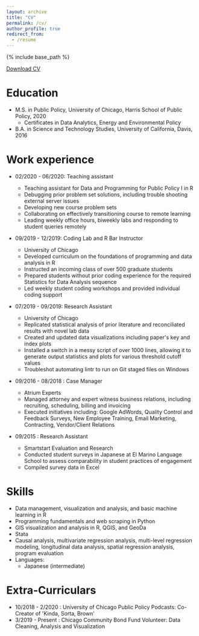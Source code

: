 ```yaml
---
layout: archive
title: "CV"
permalink: /cv/
author_profile: true
redirect_from:
  - /resume
---
```


{% include base_path %}

[Download CV](http://rhbertoldi.github.io/files/Resume-2020.pdf)

Education
======
* M.S. in Public Policy, University of Chicago, Harris School of Public Policy, 2020 
  * Certificates in Data Analytics, Energy and Environmental Policy   
* B.A. in Science and Technology Studies, University of California, Davis, 2016

Work experience
======
* 02/2020 - 06/2020: Teaching assistant
  * Teaching assistant for Data and Programming for Public Policy I in R 
  * Debugging prior problem set solutions, including trouble shooting external server issues
  * Developing new course problem sets 
  * Collaborating on effectively transitioning course to remote learning   
  * Leading weekly office hours, biweekly labs and responding to student queries remotely 
  
* 09/2019 - 12/2019: Coding Lab and R Bar Instructor
  * University of Chicago
  * Developed curriculum on the foundations of programming and data analysis in R 
  * Instructed an incoming class of over 500 graduate students
  * Prepared students without prior coding experience for the required Statistics for Data Analysis sequence
  * Led weekly student coding workshops and provided individual coding support 

* 07/2019 - 09/2019: Research Assistant
  * University of Chicago
  * Replicated statistical analysis of prior literature and reconciliated results with novel lab data 
  * Created and updated data visualizations including paper's key and index plots 
  * Installed a switch in a messy script of over 1000 lines, allowing it to generate output statistics and plots for various threshold cutoff values
  * Troubleshot automating lintr to run on Git staged files on Windows
  
* 09/2016 - 08/2018 : Case Manager
  * Atrium Experts 
  * Managed attorney and expert witness business relations, including recruiting, scheduling, billing and invoicing 
  * Executed initiatives including: Google AdWords, Quality Control and Feedback Surveys, New Employee Training, Email Marketing, Contracting, Vendor/Client Relations 
  
* 09/2015 : Research Assistant
  * Smartstart Evaluation and Research 
  * Conducted student surveys in Japanese at El Marino Language School to assess comparability in student practices of engagement 
  * Compiled survey data in Excel 
  
Skills
======
* Data management, visualization and analysis, and basic machine learning in R 
* Programming fundamentals and web scraping in Python 
* GIS visualization and analysis in R, QGIS, and GeoDa
* Stata
* Causal analysis, multivariate regression analysis, multi-level regression modeling, longitudinal data analysis, spatial regression analysis, program evaluation 
* Languages:
  * Japanese (intermediate) 
  
Extra-Curriculars
======
* 10/2018 - 2/2020 : University of Chicago Public Policy Podcasts: Co-Creator of 'Kinda, Sorta, Brown'
* 3/2019 - Present : Chicago Community Bond Fund Volunteer: Data Cleaning, Analysis and Visualization
